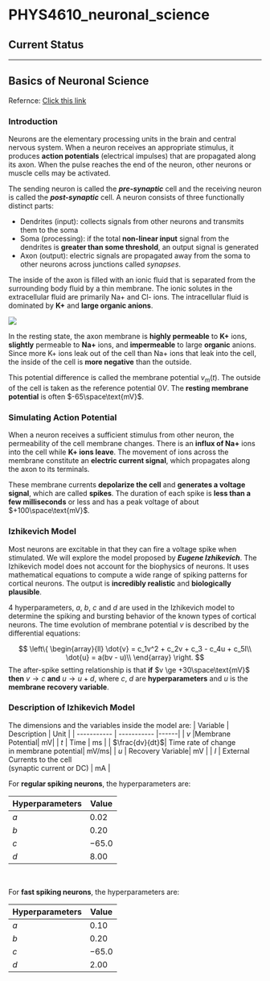 # PHYS4610_neuronal_science
## Current Status

---
## Basics of Neuronal Science

Refernce: [Click this link](http://www.columbia.edu/cu/appliedneuroshp/Spring2018/Spring18SHPAppliedNeuroLec5.pdf)

### Introduction
Neurons are the elementary processing units in the brain and central nervous system. When a neuron receives an appropriate stimulus, it produces **action potentials** (electrical impulses) that are propagated along its axon. When the pulse reaches the end of the neuron, other neurons or muscle cells may be activated.

The sending neuron is called the ***pre-synaptic*** cell and the receiving neuron is called the ***post-synaptic*** cell. A neuron consists of three functionally distinct parts:

- Dendrites (input): collects signals from other neurons and transmits them to the soma
- Soma (processing): if the total **non-linear input** signal from the dendrites is **greater than some threshold**, an output signal is generated
- Axon (output): electric signals are propagated away from the soma to other neurons across junctions called *synapses*.

The inside of the axon is filled with an ionic fluid that is separated from the surrounding body fluid by a thin membrane. The ionic solutes in the extracellular fluid are primarily Na+ and Cl- ions. The intracellular fluid is dominated by **K+**
and **large organic anions**.

<img src = 'https://www.irastoworldhealth.com/web/uploads/editor_uploads/neuron2.jpg?v217' style = 'text-align: center;'></img>

In the resting state, the axon membrane is **highly permeable** to **K+** ions, **slightly** permeable to **Na+** ions, and **impermeable** to large **organic** anions. Since more K+ ions leak out of the cell than Na+ ions that leak into the cell, the inside of the cell is **more negative** than the outside. 

This potential difference is called the membrane potential $v_m(t)$. The outside of the cell is taken as the reference potential $0V$. The **resting membrane potential** is often $-65\space\text{mV}$.
<br>
### Simulating Action Potential
When a neuron receives a sufficient stimulus from other neuron, the permeability of the cell membrane changes. There is an **influx of Na+** ions into the cell while **K+ ions leave**. The movement of ions across the membrane constitute an **electric current signal**, which propagates along the axon to its terminals.

These membrane currents **depolarize the cell** and **generates a voltage signal**, which are called **spikes**. The duration of each spike is **less than a few milliseconds** or less and has a peak voltage of about $+100\space\text{mV}$.
<br>
### Izhikevich Model
Most neurons are excitable in that they can fire a voltage spike when stimulated. We will explore the model proposed by ***Eugene Izhikevich***. The Izhikevich model does not account for the biophysics of neurons. It uses mathematical equations to compute a wide range of spiking patterns for cortical neurons. The output is **incredibly realistic** and **biologically plausible**.

4 hyperparameters, $a$, $b$, $c$ and $d$ are used in the Izhikevich model to determine the spiking and bursting behavior of the known types of cortical neurons. The time evolution of membrane potential $v$ is described by the differential equations:

$$ \left\{
\begin{array}{ll}
       \dot{v} = c_1v^2 + c_2v + c_3 - c_4u + c_5I\\
       \dot{u} = a(bv - u)\\
\end{array} 
\right.  $$
The after-spike setting relationship is that **if** $v \ge +30\space\text{mV}$ **then** $v \rightarrow c$ **and** $u \rightarrow u + d$, where $c$, $d$ are **hyperparameters** and $u$ is the **membrane recovery variable**.
<br>

### Description of Izhikevich Model
The dimensions and the variables inside the model are:
| Variable   | Description | Unit |
| ----------- | ----------- |------|
| $v$    |Membrane Potential| $\text{mV}$|
| $t$   | Time        | $\text{ms}$ |
| $\frac{dv}{dt}$| Time rate of change <br> in membrane potential| $\text{mV} / \text{ms}$|
| $u$ | Recovery Variable| $\text{mV}$ |
| $I$ | External Currents to the cell <br> (synaptic current or DC) | $\text{mA}$ |
<br>

For **regular spiking neurons**, the hyperparameters are:

| Hyperparameters  |Value | 
| ----------- | ----------- |
| $a$    | $0.02$| 
| $b$   | $0.20$| 
| $c$| $-65.0$| 
| $d$ | $8.00$| 

<br>

For **fast spiking neurons**, the hyperparameters are:

| Hyperparameters  |Value | 
| ----------- | ----------- |
| $a$    | $0.10$| 
| $b$   | $0.20$| 
| $c$| $-65.0$| 
| $d$ | $2.00$| 

